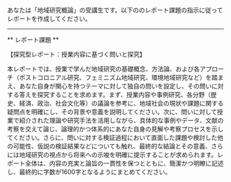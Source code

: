 あなたは「地域研究概論」の受講生です。以下ののレポート課題の指示に従ってレポートを作成してください。

---------------------------------------
** レポート課題 **

【探究型レポート：授業内容に基づく問いと探究】

本レポートでは、授業で学んだ地域研究の基礎概念、方法論、および各アプローチ（ポストコロニアル研究、フェミニズム地域研究、環境地域研究など）を踏まえ、あなた自身が関心を持つテーマに対して独自の問いを設定し、その問いに対する答えを探究することを求めます。まず、授業内容や事例研究、各分野（歴史、経済、政治、社会文化等）の議論を参考に、地域社会の現状や課題に関する疑問点を明確にし、その背景や意義を説明してください。次に、問いに対して授業で紹介された理論や研究手法を活用しながら、具体的な事例やデータ、文献の考察を交えて論じ、論理的かつ体系的にあなた自身の見解や考察プロセスを示してください。さらに、問いに対する検証過程において直面した課題や検討した他の可能性、仮説の検証結果などについても触れ、最終的な結論とその意義、さらには地域研究の視点から将来への示唆を明確に提示することが求められます。レポート全体は、内容の充実と論旨の一貫性を保つとともに、簡潔かつ明瞭に記述し、最終的に字数が1600字となるようにまとめてください。